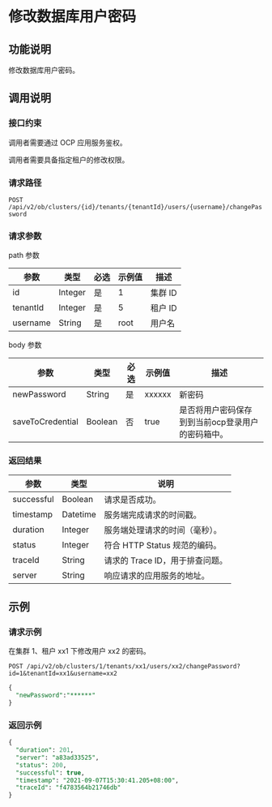 修改数据库用户密码
==============================

功能说明
-------------------------

修改数据库用户密码。

调用说明
-------------------------

### 接口约束

调用者需要通过 OCP 应用服务鉴权。

调用者需要具备指定租户的修改权限。

### 请求路径

`POST /api/v2/ob/clusters/{id}/tenants/{tenantId}/users/{username}/changePassword`

### 请求参数

path 参数

|    参数    |   类型    | 必选 | 示例值  |  描述   |
|----------|---------|----|------|-------|
| id       | Integer | 是  | 1    | 集群 ID |
| tenantId | Integer | 是  | 5    | 租户 ID |
| username | String  | 是  | root | 用户名   |

body 参数

|        参数        |   类型    | 必选 |  示例值   |             描述             |
|------------------|---------|----|--------|----------------------------|
| newPassword      | String  | 是  | xxxxxx | 新密码                        |
| saveToCredential | Boolean | 否  | true   | 是否将用户密码保存到到当前ocp登录用户的密码箱中。 |

### 返回结果

|     参数     |    类型    |          说明           |
|------------|----------|-----------------------|
| successful | Boolean  | 请求是否成功。               |
| timestamp  | Datetime | 服务端完成请求的时间戳。          |
| duration   | Integer  | 服务端处理请求的时间（毫秒）。       |
| status     | Integer  | 符合 HTTP Status 规范的编码。 |
| traceId    | String   | 请求的 Trace ID，用于排查问题。  |
| server     | String   | 响应请求的应用服务的地址。         |

示例
-----------------------

### 请求示例

在集群 1、租户 xx1 下修改用户 xx2 的密码。

`POST /api/v2/ob/clusters/1/tenants/xx1/users/xx2/changePassword?id=1&tenantId=xx1&username=xx2`

```SQL
{
  "newPassword":"******"
}
```

### 返回示例

```SQL
{
  "duration": 201,
  "server": "a83ad33525",
  "status": 200,
  "successful": true,
  "timestamp": "2021-09-07T15:30:41.205+08:00",
  "traceId": "f4783564b21746db"
}
```
